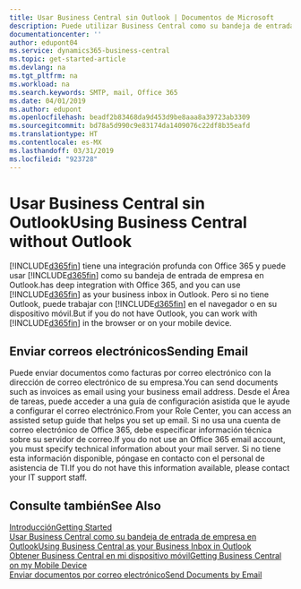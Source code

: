 ```yaml
---
title: Usar Business Central sin Outlook | Documentos de Microsoft
description: Puede utilizar Business Central como su bandeja de entrada de empresa en Outlook porque está integrado con Office 365, sin embargo, también puede trabajar sin Outlook en un navegador o en su dispositivo móvil.
documentationcenter: ''
author: edupont04
ms.service: dynamics365-business-central
ms.topic: get-started-article
ms.devlang: na
ms.tgt_pltfrm: na
ms.workload: na
ms.search.keywords: SMTP, mail, Office 365
ms.date: 04/01/2019
ms.author: edupont
ms.openlocfilehash: beadf2b83468da9d453d9be8aaa8a39723ab3309
ms.sourcegitcommit: bd78a5d990c9e83174da1409076c22df8b35eafd
ms.translationtype: HT
ms.contentlocale: es-MX
ms.lasthandoff: 03/31/2019
ms.locfileid: "923728"
---
```

# <a name="using-business-central-without-outlook"></a><span data-ttu-id="e66ce-103">Usar Business Central sin Outlook</span><span class="sxs-lookup"><span data-stu-id="e66ce-103">Using Business Central without Outlook</span></span>
[!INCLUDE[d365fin](includes/d365fin_md.md)] <span data-ttu-id="e66ce-104">tiene una integración profunda con Office 365 y puede usar [!INCLUDE[d365fin](includes/d365fin_md.md)] como su bandeja de entrada de empresa en Outlook.</span><span class="sxs-lookup"><span data-stu-id="e66ce-104">has deep integration with Office 365, and you can use [!INCLUDE[d365fin](includes/d365fin_md.md)] as your business inbox in Outlook.</span></span> <span data-ttu-id="e66ce-105">Pero si no tiene Outlook, puede trabajar con [!INCLUDE[d365fin](includes/d365fin_md.md)] en el navegador o en su dispositivo móvil.</span><span class="sxs-lookup"><span data-stu-id="e66ce-105">But if you do not have Outlook, you can work with [!INCLUDE[d365fin](includes/d365fin_md.md)] in the browser or on your mobile device.</span></span>  

## <a name="sending-email"></a><span data-ttu-id="e66ce-106">Enviar correos electrónicos</span><span class="sxs-lookup"><span data-stu-id="e66ce-106">Sending Email</span></span>
<span data-ttu-id="e66ce-107">Puede enviar documentos como facturas por correo electrónico con la dirección de correo electrónico de su empresa.</span><span class="sxs-lookup"><span data-stu-id="e66ce-107">You can send documents such as invoices as email using your business email address.</span></span> <span data-ttu-id="e66ce-108">Desde el Área de tareas, puede acceder a una guía de configuración asistida que le ayude a configurar el correo electrónico.</span><span class="sxs-lookup"><span data-stu-id="e66ce-108">From your Role Center, you can access an assisted setup guide that helps you set up email.</span></span> <span data-ttu-id="e66ce-109">Si no usa una cuenta de correo electrónico de Office 365, debe especificar información técnica sobre su servidor de correo.</span><span class="sxs-lookup"><span data-stu-id="e66ce-109">If you do not use an Office 365 email account, you must specify technical information about your mail server.</span></span> <span data-ttu-id="e66ce-110">Si no tiene esta información disponible, póngase en contacto con el personal de asistencia de TI.</span><span class="sxs-lookup"><span data-stu-id="e66ce-110">If you do not have this information available, please contact your IT support staff.</span></span>  


## <a name="see-also"></a><span data-ttu-id="e66ce-111">Consulte también</span><span class="sxs-lookup"><span data-stu-id="e66ce-111">See Also</span></span>
[<span data-ttu-id="e66ce-112">Introducción</span><span class="sxs-lookup"><span data-stu-id="e66ce-112">Getting Started</span></span>](product-get-started.md)  
[<span data-ttu-id="e66ce-113">Usar Business Central como su bandeja de entrada de empresa en Outlook</span><span class="sxs-lookup"><span data-stu-id="e66ce-113">Using Business Central as your Business Inbox in Outlook</span></span>](admin-outlook.md)  
[<span data-ttu-id="e66ce-114">Obtener Business Central en mi dispositivo móvil</span><span class="sxs-lookup"><span data-stu-id="e66ce-114">Getting Business Central on my Mobile Device</span></span>](install-mobile-app.md)  
[<span data-ttu-id="e66ce-115">Enviar documentos por correo electrónico</span><span class="sxs-lookup"><span data-stu-id="e66ce-115">Send Documents by Email</span></span>](ui-how-send-documents-email.md)
